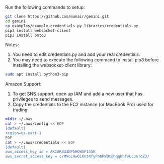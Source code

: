 Run the following commands to setup:

```bash
git clone https://github.com/munair/gemini.git
cd gemini
cp examples/example-credentials.py libraries/credentials.py
pip3 install websocket-client
pip3 install boto3
```

Notes:

1. You need to edit credentials.py and add your real credentials.
2. You may need to execute the following command to install pip3 before installing the websocket-client library:

```bash
sudo apt install python3-pip
```

Amazon Support:

1. To get SNS support, open up IAM and add a new user that has privileges to send messages.
2. Copy the credentials to the EC2 instance (or MacBook Pro) used for trading:

```bash
mkdir ~/.aws
cat > ~/.aws/config << EOF
[default]
region=us-east-1
EOF
cat > ~/.aws/credentials << EOF
[default]
aws_access_key_id = AKIARB33NP5HGWSP145K
aws_secret_access_key = c/MVoL9wOiKnt4fyPhKRWOt@hqqKhfvLcon!oZJ/
```
